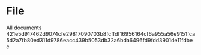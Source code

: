 # File
All documents
421e5d917462d9074cfe29817090703b8fcffdf16956164cf6a955a56e9151fca5d2a7fb80ed311d9786eacc439b5053db32a6bda6496fd9fdd3901de11fdbec
